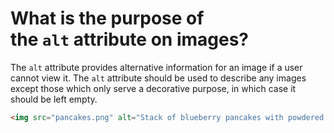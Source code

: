 # What is the purpose of the `alt` attribute on images?

The `alt` attribute provides alternative information for an image if a user cannot view it. The `alt` attribute should be used to describe any images except those which only serve a decorative purpose, in which case it should be left empty.

```html
<img src="pancakes.png" alt="Stack of blueberry pancakes with powdered sugar">
```